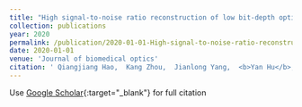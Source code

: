 ```yaml
---
title: "High signal-to-noise ratio reconstruction of low bit-depth optical coherence tomography using deep learning"
collection: publications
year: 2020
permalink: /publication/2020-01-01-High-signal-to-noise-ratio-reconstruction-of-low-bit-depth-optical-coherence-tomography-using-deep-learning
date: 2020-01-01
venue: 'Journal of biomedical optics'
citation: ' Qiangjiang Hao,  Kang Zhou,  Jianlong Yang,  <b>Yan Hu</b>,  Zhengjie Chai,  Yuhui Ma,  Gangjun Liu,  Yitian Zhao,  Shenghua Gao,  Jiang Liu, &quot;High signal-to-noise ratio reconstruction of low bit-depth optical coherence tomography using deep learning.&quot; Journal of biomedical optics, 2020.'
---
```

Use [Google Scholar](https://scholar.google.com/scholar?q=High+signal+to+noise+ratio+reconstruction+of+low+bit+depth+optical+coherence+tomography+using+deep+learning){:target="_blank"} for full citation